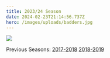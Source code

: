 ```yaml
---
title: 2023/24 Season
date: 2024-02-23T21:14:56.737Z
hero: /images/uploads/badders.jpg
---
```

![](/images/uploads/tables240223.jpg)

Previous Seasons: [2017-2018](/tables/season-2017-2018) [2018-2019](/tables/season-2018-2019)
